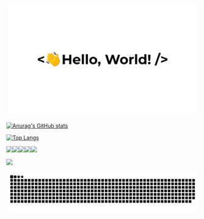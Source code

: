 
## ![](https://raw.githubusercontent.com/Find-NICK/Find-NICK/main/src/greetings.gif) ##

[![Anurag's GitHub stats](https://github-readme-stats.vercel.app/api?username=Find-NICK)](https://github.com/anuraghazra/github-readme-stats)

[![Top Langs](https://github-readme-stats.vercel.app/api/top-langs/?username=Find-NICK&layout=compact)](https://github.com/anuraghazra/github-readme-stats)

<!---
![](https://img.shields.io/badge/CLion-000000?style=for-the-badge&logo=clion&logoColor=white)![](https://img.shields.io/badge/sublime_text-%23575757.svg?&style=for-the-badge&logo=sublime-text&logoColor=important)![](https://img.shields.io/badge/windows%20terminal-4D4D4D?style=for-the-badge&logo=windows%20terminal&logoColor=white)![](https://img.shields.io/badge/Google_chrome-4285F4?style=for-the-badge&logo=Google-chrome&logoColor=white)
--->
![](https://visitor-badge.glitch.me/badge?page_id=Find-NICK)![](https://komarev.com/ghpvc/?username=Find-NICK&color=brightgreen)![](https://img.shields.io/github/stars/Find-NICK/Find-NICK.svg)![](https://img.shields.io/github/followers/Find-NICK.svg?style=flat&label=follower&maxAge=2592000)![](https://img.shields.io/github/last-commit/Find-NICK/Find-NICK.svg)


![](https://streak-stats.demolab.com/?user=Find-NICK)

<!---
![Readme Quotes](https://quotes-github-readme.vercel.app/api)![Hello_World](https://readme-typing-svg.demolab.com?font=Fira+Code&size=34&duration=3000&pause=1000&color=000000&center=true&width=373&height=373&lines=%3C%F0%9F%91%8BHello%2CWorld!%3E;%3C%F0%9F%91%8BNamaste%2CWorld!%3E;%3C%F0%9F%91%8BBonjour%2CWorld!%3E;%3C%F0%9F%91%8BCiao%2CWorld!%3E;%3C%F0%9F%91%8BHola%2CWorld!%3E;%3C%F0%9F%91%8BN%C7%90+H%C7%8Eo%2CWorld!%3E)
--->

![](https://raw.githubusercontent.com/Find-NICK/Find-NICK/output/github-contribution-grid-snake.svg)





<!---
Find-NICK/Find-NICK is a ✨ special ✨ repository because its `README.md` (this file) appears on your GitHub profile.
You can click the Preview link to take a look at your changes.
--->
